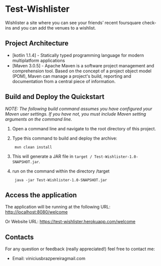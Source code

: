 # Test-Wishlister

Wishlister a site where you can see your friends’ recent foursquare check- ins and you can add the venues to a wishlist.


Project Architecture
----------------------
* [kotlin 1.1.4] -  Statically typed programming language for modern multiplatform applications
* [Maven 3.0.5] - Apache Maven is a software project management and comprehension tool. Based on the concept of a project object model (POM), Maven can manage a project's build, reporting and documentation from a central piece of information. 
				  				  

Build and Deploy the Quickstart
-------------------------

_NOTE: The following build command assumes you have configured your Maven user settings. If you have not, you must include Maven setting arguments on the command line._

1. Open a command line and navigate to the root directory of this project.
2. Type this command to build and deploy the archive:

        mvn clean install
        
3. This will generate a JAR file in `target / Test-Wishlister-1.0-SNAPSHOT.jar`.
4. run on the command within the directory /target 
		
		java -jar Test-Wishlister-1.0-SNAPSHOT.jar    
 

Access the application 
-------------------------

The application will be running at the following URL: <http://localhost:8080/welcome>

Or Website URL: <https://test-wishlister.herokuapp.com/welcome>


Contacts
-------------------------
For any question or feedback (really appreciated!) feel free to contact me:
* Email: viniciusbrazpereiragmail.com
